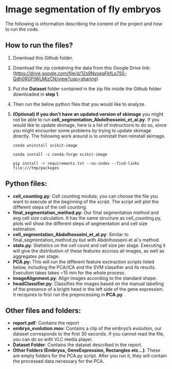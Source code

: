 # **Image segmentation of fly embryos**

The following is information describing the content of the project and how to run the code. 

## **How to run the files?**

1. Download this Github folder.
1. Download the zip containing the data from this Google Drive link: (https://drive.google.com/file/d/12s9NyoeqFkfLo755-Qdh0RGFtWLMjzCN/view?usp=sharing)
1. Put the **Dataset** folder contained in the zip file inside the Github folder downloaded in **step 1**.
1. Then run the below python files that you would like to analyze.

1. **(Optional) If you don't have an updated version of skimage** you might not be able to run **cell_segmentation_Abdolhosseini_et_al.py**. If you would like to update skimage, here is a list of instructions to do so, since you might encounter some problems by trying to update skimage directly. The following work around is to uninstall then reinstall skimage. 
    ```
    conda uninstall scikit-image
    
    conda install -c conda-forge scikit-image
    
    pip install -r requirements.txt --no-index --find-links file:///tmp/packages
    ```

## **Python files:**


* **cell_counting.py**: Cell counting module, you can choose the file you want to execute at the beginning of the script. The script will plot the different steps of the cell counting. 
* **final_segmentation_method.py**: Our final segmentation method and avg cell size calculation. It has the same structure as cell_counting.py, plots will show the different steps of segmentation and cell size estimation.  
* **cell_segmentation_Abdolhosseini_et_al.py**: Similar to final_segmentation_method.py but with Abdolhosseini et al's method. 
* **stats<span></span>.py**: Statistics on the cell count and cell size per stage. Executing it will give the distribution of these features accross all images, as well as aggregates per stage.
* **PCA<span></span>.py:** This will run the different feature exctraction scripts listed below, including the PCA/ICA and the SVM classifier and its results. Execution takes takes ~15 min for the whole process. 
* **imageAlignment<span></span>.py**: Align images according to the standard shape.
* **headClassifier<span></span>.py**: Classifies the images based on the manual labelling of the presence of a bright head in the left side of the gene expression. It recquires to first run the preprocessing in **PCA<span></span>.py** .

## **Other files and folders:**

* **report.pdf**: Contains the report
* **embryo_evolution.mov**: Contains a clip of the embryo’s evolution, our dataset corresponds to the first 30 seconds. If you cannot read the file, you can do so with VLC media player. 
* **Dataset Folder**: Contains the dataset described in the report. 
* **Other Folders (Embryos, GeneExpression, Rectangles etc...)**: These are empty folders for the PCA<span></span>.py script. After you run it, they will contain the processed data necessary for the PCA.




